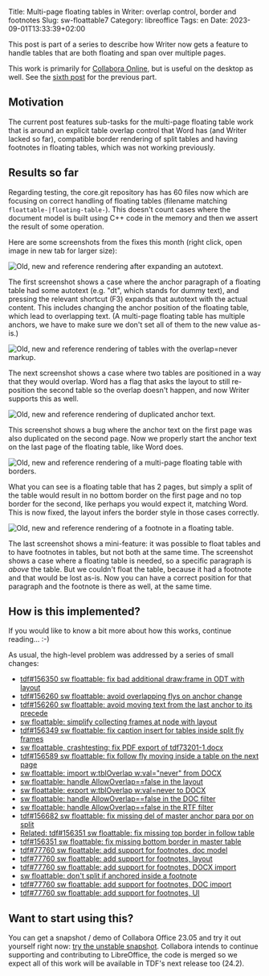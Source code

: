 Title: Multi-page floating tables in Writer: overlap control, border and footnotes
Slug: sw-floattable7
Category: libreoffice
Tags: en
Date: 2023-09-01T13:33:39+02:00

This post is part of a series to describe how Writer now gets a feature to handle tables that are
both floating and span over multiple pages.

This work is primarily for [Collabora Online](https://www.collaboraoffice.com/), but is useful on
the desktop as well. See the [sixth post]({filename}/2023/sw-floattable6.md) for the previous part.

## Motivation

The current post features sub-tasks for the multi-page floating table work that is around an
explicit table overlap control that Word has (and Writer lacked so far), compatible border rendering
of split tables and having footnotes in floating tables, which was not working previously.

## Results so far

Regarding testing, the core.git repository has has 60 files now which are focusing on correct
handling of floating tables (filename matching `floattable-|floating-table-`). This doesn't count
cases where the document model is built using C++ code in the memory and then we assert the result
of some operation.

Here are some screenshots from the fixes this month (right click, open image in new tab for larger size):

![Old, new and reference rendering after expanding an autotext.](https://share.vmiklos.hu/blog/sw-floattable7/2023-08-02-floattable-edit-dummy-text.png)

The first screenshot shows a case where the anchor paragraph of a floating table had some autotext
(e.g. "dt", which stands for dummy text), and pressing the relevant shortcut (F3) expands that
autotext with the actual content. This includes changing the anchor position of the floating table,
which lead to overlapping text. (A multi-page floating table has multiple anchors, we have to make
sure we don't set all of them to the new value as-is.)

![Old, new and reference rendering of tables with the overlap=never markup.](https://share.vmiklos.hu/blog/sw-floattable7/2023-08-10-floattable-overlap-never.png)

The next screenshot shows a case where two tables are positioned in a way that they would overlap.
Word has a flag that asks the layout to still re-position the second table so the overlap doesn't
happen, and now Writer supports this as well.

![Old, new and reference rendering of duplicated anchor text.](https://share.vmiklos.hu/blog/sw-floattable7/2023-08-16-floattable-duplicated.png)

This screenshot shows a bug where the anchor text on the first page was also duplicated on the
second page. Now we properly start the anchor text on the last page of the floating table, like Word
does.

![Old, new and reference rendering of a multi-page floating table with borders.](https://share.vmiklos.hu/blog/sw-floattable7/2023-08-21-floattable-split-border.png)

What you can see is a floating table that has 2 pages, but simply a split of the table would result
in no bottom border on the first page and no top border for the second, like perhaps you would
expect it, matching Word. This is now fixed, the layout infers the border style in those cases
correctly.

![Old, new and reference rendering of a footnote in a floating table.](https://share.vmiklos.hu/blog/sw-floattable7/2023-08-24-floattable-footnote.png)

The last screenshot shows a mini-feature: it was possible to float tables and to have footnotes in
tables, but not both at the same time. The screenshot shows a case where a floating table is
needed, so a specific paragraph is *above* the table. But we couldn't float the table, because
it had a footnote and that would be lost as-is. Now you can have a correct position for that
paragraph and the footnote is there as well, at the same time.

## How is this implemented?

If you would like to know a bit more about how this works, continue reading... :-)

As usual, the high-level problem was addressed by a series of small changes:

- [tdf#156350 sw floattable: fix bad additional draw:frame in ODT with layout](https://git.libreoffice.org/core/commit/2b401b7c0322d9ff972d252208ebe9a77913778d)
- [tdf#156260 sw floattable: avoid overlapping flys on anchor change](https://git.libreoffice.org/core/commit/073072f0a3abacfe4f9cc920b8138d7abc84db70)
- [tdf#156260 sw floattable: avoid moving text from the last anchor to its precede](https://git.libreoffice.org/core/commit/b6a22e2be79cd874c7526107a6793fae692620dc)
- [sw floattable: simplify collecting frames at node with layout](https://git.libreoffice.org/core/commit/f151ba5ebc8662d5459eacb1c5d6f01a4c826f26)
- [tdf#156349 sw floattable: fix caption insert for tables inside split fly frames](https://git.libreoffice.org/core/commit/107de1a2c6882213cf0ef6783417302f43cdada0)
- [sw floattable, crashtesting: fix PDF export of tdf73201-1.docx](https://git.libreoffice.org/core/commit/c545a0729e89ee2e8f14534b77422cc9eb4eb7cf)
- [tdf#156589 sw floattable: fix follow fly moving inside a table on the next page](https://git.libreoffice.org/core/commit/0d571ff8079f858a5650bf6cbb38296d22cc58e1)
- [sw floattable: import w:tblOverlap w:val="never" from DOCX](https://git.libreoffice.org/core/commit/d3a0ff741f5a7ff0dcec301e5b34ee9d638acf98)
- [sw floattable: handle AllowOverlap==false in the layout](https://git.libreoffice.org/core/commit/905962db870e9d1cf1dcf3bd1be44c347cddafe1)
- [sw floattable: export w:tblOverlap w:val=never to DOCX](https://git.libreoffice.org/core/commit/5af44a176d2a738dd7523713202aeee27c5578b6)
- [sw floattable: handle AllowOverlap==false in the DOC filter](https://git.libreoffice.org/core/commit/d44af60677740b151305799a4325d0f0699fce66)
- [sw floattable: handle AllowOverlap==false in the RTF filter](https://git.libreoffice.org/core/commit/68c8466dd80e7a964e1377ee3e0308dc449fbf2d)
- [tdf#156682 sw floattable: fix missing del of master anchor para por on split](https://git.libreoffice.org/core/commit/1cf29168840f84c2e946e2678b99988e83503c96)
- [Related: tdf#156351 sw floattable: fix missing top border in follow table](https://git.libreoffice.org/core/commit/53798fef2cc0b5b0b9706081a4af5ceca964a41b)
- [tdf#156351 sw floattable: fix missing bottom border in master table](https://git.libreoffice.org/core/commit/08aea5526c75ff4c5385e960bd940f10ffa19cd5)
- [tdf#77760 sw floattable: add support for footnotes, doc model](https://git.libreoffice.org/core/commit/56da1d30afe48cc4acd79567052a575e81f8c7a0)
- [tdf#77760 sw floattable: add support for footnotes, layout](https://git.libreoffice.org/core/commit/f8e1a62f944e5358fe498008b4ff8701f1e190a0)
- [tdf#77760 sw floattable: add support for footnotes, DOCX import](https://git.libreoffice.org/core/commit/178421a6c719dac9c16f220b76292fec16a53f60)
- [sw floattable: don't split if anchored inside a footnote](https://git.libreoffice.org/core/commit/2e1ddc8aeb0a92cc43ef4b7dc4762cd50a6b7fbc)
- [tdf#77760 sw floattable: add support for footnotes, DOC import](https://git.libreoffice.org/core/commit/c7b59c9484ae6ff88cd8d7017aeb83b02e212c9c)
- [tdf#77760 sw floattable: add support for footnotes, UI](https://git.libreoffice.org/core/commit/739597df38dcaab0460482e3bc3f18f2471d43ab)

## Want to start using this?

You can get a snapshot / demo of Collabora Office 23.05 and try it out yourself right now: [try the
unstable snapshot](https://www.collaboraoffice.com/collabora-office-latest-snapshot/).  Collabora
intends to continue supporting and contributing to LibreOffice, the code is merged so we expect all
of this work will be available in TDF's next release too (24.2).
